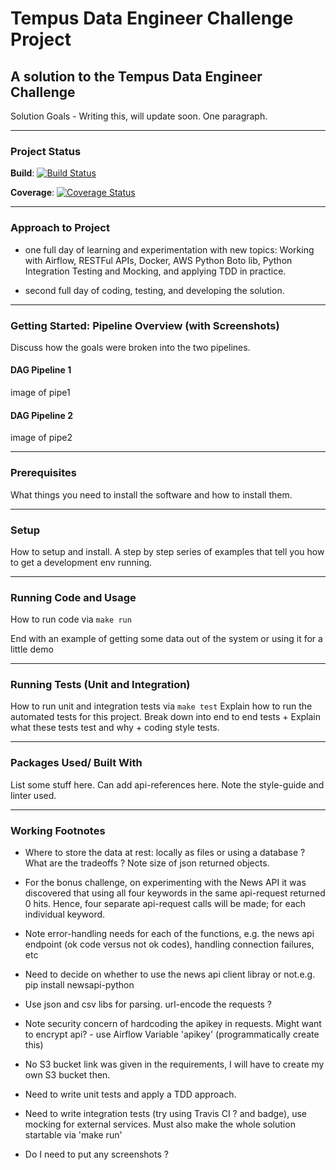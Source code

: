 # Tempus Data Engineer Challenge Project

## A solution to the Tempus Data Engineer Challenge

Solution Goals - Writing this, will update soon. One paragraph.


---
### Project Status

**Build**: [![Build Status](https://travis-ci.org/davidolorundare/tempus_de_challenge.svg?branch=master)](https://travis-ci.org/davidolorundare/tempus_de_challenge)

**Coverage**: [![Coverage Status](https://coveralls.io/repos/github/davidolorundare/tempus_de_challenge/badge.svg?branch=master)](https://coveralls.io/github/davidolorundare/tempus_de_challenge?branch=master)

---
### Approach to Project

- one full day of learning and experimentation with new topics: Working with Airflow, RESTFul APIs, Docker, AWS Python Boto lib, Python Integration Testing and Mocking, and applying TDD in practice.

- second full day of coding, testing, and developing the solution.


---
### Getting Started: Pipeline Overview (with Screenshots)

Discuss how the goals were broken into the two pipelines.

#### DAG Pipeline 1
image of pipe1


#### DAG Pipeline 2
image of pipe2


---
### Prerequisites 

What things you need to install the software and how to install them.

---
### Setup

How to setup and install.
A step by step series of examples that tell you how to get a development env running.

---
### Running Code and Usage

How to run code via `make run`


End with an example of getting some data out of the system or using it for a little demo

---
### Running Tests (Unit and Integration)

How to run unit and integration tests via `make test`
Explain how to run the automated tests for this project.
Break down into end to end tests + 
Explain what these tests test and why + coding style tests.

---
### Packages Used/ Built With

List some stuff here. 
Can add api-references here.
Note the style-guide and linter used.

---
### Working Footnotes

- Where to store the data at rest: locally as files or using a database ? What are the tradeoffs ? Note size of json returned objects.

- For the bonus challenge, on experimenting with the News API it was discovered that
using all four keywords in the same api-request returned 0 hits. Hence, four separate api-request calls will be made; for each individual keyword.

- Note error-handling needs for each of the functions, e.g. the news api endpoint (ok code versus not ok codes), handling connection failures, etc

- Need to decide on whether to use the news api client libray or not.e.g. pip install newsapi-python

- Use json and csv libs for parsing. url-encode the requests ?

- Note security concern of hardcoding the apikey in requests. Might want to encrypt api? - use Airflow Variable 'apikey' (programmatically create this)

- No S3 bucket link was given in the requirements, I will have to create my own S3 bucket then.

- Need to write unit tests and apply a TDD approach.

- Need to write integration tests (try using Travis CI ? and badge), use mocking for external services. Must also make the whole solution startable via 'make run'

- Do I need to put any screenshots ?